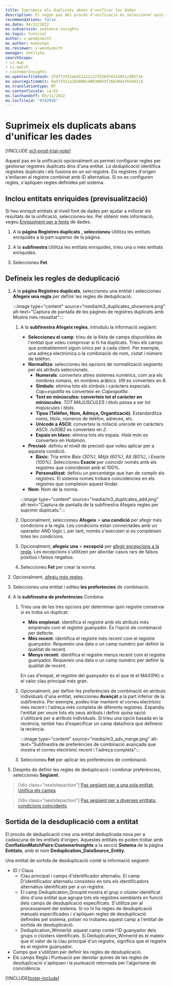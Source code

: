 ```yaml
---
title: Suprimeix els duplicats abans d'unificar les dades
description: El segon pas del procés d'unificació és seleccionar quin registre conservar quan es trobin duplicats.
recommendations: false
ms.date: 04/22/2022
ms.subservice: audience-insights
ms.topic: tutorial
author: v-wendysmith
ms.author: mukeshpo
ms.reviewer: v-wendysmith
manager: shellyha
searchScope:
- ci-map
- ci-match
- customerInsights
ms.openlocfilehash: 27dff3551ab411a12c273536d7431d651c48573e
ms.sourcegitcommit: 6a5f4312a2bb808c40830863f26620daf65b921d
ms.translationtype: MT
ms.contentlocale: ca-ES
ms.lasthandoff: 05/11/2022
ms.locfileid: "8742926"
---
```

# <a name="remove-duplicates-before-unifying-data"></a>Suprimeix els duplicats abans d'unificar les dades

[!INCLUDE [m3-prod-trial-note](includes/m3-prod-trial-note.md)]

Aquest pas en la unificació opcionalment us permet configurar regles per gestionar registres duplicats dins d'una entitat. *La deduplicació* identifica registres duplicats i els fusiona en un sol registre. Els registres d'origen s'enllacen al registre combinat amb ID alternatius. Si no es configuren regles, s'apliquen regles definides pel sistema.

## <a name="include-enriched-entities-preview"></a>Inclou entitats enriquides (previsualització)

Si heu enriquit entitats al nivell font de dades per ajudar a millorar els resultats de la unificació, seleccioneu-les. Per obtenir més informació, vegeu [Enriquiment per a fonts](data-sources-enrichment.md) de dades.

1. A la **pàgina Registres duplicats** **, seleccioneu** Utilitza les entitats enriquides a la part superior de la pàgina.

1. A la **subfinestra** Utilitza les entitats enriquides, trieu una o més entitats enriquides.

1. Seleccioneu **Fet**.

## <a name="define-deduplication-rules"></a>Defineix les regles de deduplicació

1. A la **pàgina Registres duplicats**, seleccioneu una entitat i seleccioneu **Afegeix una regla** per definir les regles de deduplicació.

   :::image type="content" source="media/m3_duplicates_showmore.png" alt-text="Captura de pantalla de les pàgines de registres duplicats amb Mostra més ressaltat":::

   1. A la **subfinestra Afegeix regles**, introduïu la informació següent:
      - **Seleccioneu el camp**: trieu de la llista de camps disponibles de l'entitat que voleu comprovar si hi ha duplicats. Trieu els camps que probablement siguin únics per a cada client. Per exemple, una adreça electrònica o la combinació de nom, ciutat i número de telèfon.
      - **Normalitza**: seleccioneu les opcions de normalització següents per als atributs seleccionats.
        - **Numerals**: converteix altres sistemes numèrics, com ara els nombres romans, en nombres aràbics. *VIII* es converteix en *8*.
        - **Símbols**: elimina tots els símbols i caràcters especials. *Cap+espatlla* es converteix en *Capespatlla*.
        - **Text en minúscules: converteix tot el caràcter en minúscules**. *TOT MAJÚSCULES i títols* passa a ser *tot majúscules i títols*.
        - **Tipus (Telèfon, Nom, Adreça, Organització)**: Estandarditza noms, títols, números de telèfon, adreces, etc.
        - **Unicode a ASCII**: converteix la notació unicode en caràcters ASCII. */u00B2* es converteix en *2*.
        - **Espais en blanc**: elimina tots els espais. *Hola   món* es converteix en *Holamón*.
      - **Precisió**: definiu el nivell de precisió que voleu aplicar per a aquesta condició.
        - **Bàsic**: Tria entre *Baix (30%)*, *Mitjà (60%)*, *Alt (80%)*, i *Exacte (100%)*. Seleccioneu **Exacte** per coincidir només amb els registres que coincideixin amb el 100%.
        - **Personalitzat**: definiu un percentatge que han de complir els registres. El sistema només trobarà coincidències en els registres que compleixin aquest llindar.
      - **Nom**: Nom de la norma.

      :::image type="content" source="media/m3_duplicates_add.png" alt-text="Captura de pantalla de la subfinestra Afegeix regles per suprimir duplicats.":::

   1. Opcionalment, seleccioneu **Afegeix** > **una condició** per afegir més condicions a la regla. Les condicions estan connectades amb un operador AND lògic i, per tant, només s'executen si es compleixen totes les condicions.

   1. Opcionalment, **afegeix una** > **excepció** per [afegir excepcions a la regla](match-entities.md#add-exceptions-to-a-rule). Les excepcions s'utilitzen per abordar casos rars de falsos positius i falsos negatius.

   1. Seleccioneu **Fet** per crear la norma.

1. Opcionalment, [afegiu més regles](#define-deduplication-rules).

1. Seleccioneu una entitat i editeu **les preferències** de combinació.

1. A la **subfinestra de preferències** Combina:
   1. Trieu una de les tres opcions per determinar quin registre conservar si es troba un duplicat:
      - **Més emplenat**: identifica el registre amb els atributs més emplenats com el registre guanyador. És l'opció de combinació per defecte.
      - **Més recent**: identifica el registre més recent com el registre guanyador. Requereix una data o un camp numèric per definir la qualitat de recent.
      - **Menys recent**: identifica el registre menys recent com el registre guanyador. Requereix una data o un camp numèric per definir la qualitat de recent.
      
      En cas d'empat, el registre del guanyador és el que té el MAX(PK) o el valor clau principal més gran.
      
   1. Opcionalment, per definir les preferències de combinació en atributs individuals d'una entitat, seleccioneu **Avançat** a la part inferior de la subfinestra. Per exemple, podeu triar mantenir el correu electrònic més recent i l'adreça més completa de diferents registres. Expandiu l'entitat per veure tots els seus atributs i definir quina opció s'utilitzarà per a atributs individuals. Si trieu una opció basada en la recència, també heu d'especificar un camp data/hora que defineixi la recència.

      :::image type="content" source="media/m3_adv_merge.png" alt-text="Subfinestra de preferències de combinació avançada que mostra el correu electrònic recent i l'adreça completa":::

   1. Seleccioneu **Fet** per aplicar les preferències de combinació.

1. Després de definir les regles de deduplicació i combinar preferències, seleccioneu **Següent**.
  
> [!div class="nextstepaction"]
> [Pas següent per a una sola entitat: Unifica els camps](merge-entities.md)

> [!div class="nextstepaction"]
> [Pas següent per a diverses entitats: condicions coincidents](match-entities.md)

## <a name="deduplication-output-as-an-entity"></a>Sortida de la desduplicació com a entitat

El procés de deduplicació crea una entitat deduplicada nova per a cadascuna de les entitats d'origen. Aquestes entitats es poden trobar amb **ConflationMatchPairs:CustomerInsights** a la secció **Sistema** de la pàgina **Entitats**, amb el nom **Deduplication_DataSource_Entity**.

Una entitat de sortida de desduplicació conté la informació següent:

- ID / Claus
  - Clau principal i camps d'identificador alternatiu. El camp D'identificador alternatiu consisteix en tots els identificadors alternatius identificats per a un registre.
  - El camp Deduplication_GroupId mostra el grup o clúster identificat dins d'una entitat que agrupa tots els registres semblants en funció dels camps de desduplicació especificats. S'utilitza per al processament del sistema. Si no hi ha regles de desduplicació manuals especificades i s'apliquen regles de desduplicació definides pel sistema, potser no trobareu aquest camp a l'entitat de sortida de desduplicació.
  - Deduplication_WinnerId: aquest camp conté l'ID guanyador dels grups o clústers identificats. Si Deduplication_WinnerId és el mateix que el valor de la clau principal d'un registre, significa que el registre és el registre guanyador.
- Camps que s'utilitzen per definir les regles de desduplicació.
- Els camps Regla i Puntuació per denotar quines de les regles de desduplicació s'apliquen i la puntuació retornada per l'algorisme de coincidència.

[!INCLUDE[footer-include](includes/footer-banner.md)]
